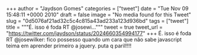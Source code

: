 
+++
author = "Jaydson Gomes"
categories = ["tweet"]
date = "Tue Nov 09 15:48:11 +0000 2010"
draft = false
image = "No media found for this Tweet"
slug = "0d5076af21ad32c5c4c815a43ad233a123d936bd"
tags = ["tweet"]
title = """É. isso é foda RT @josewi..."""
tweet = true
tweet_url = "https://twitter.com/jaydson/status/2024660354994177"
+++
É. isso é foda RT @josewilker: fico possesso quando um cara que não sabe javascript teima em aprender primeiro a jquery. puta q paril!!!!
